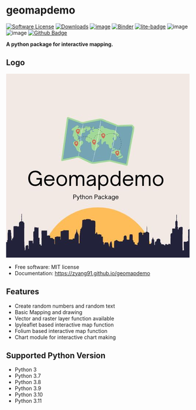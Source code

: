 # geomapdemo

[![Software License](https://img.shields.io/badge/license-MIT-green.svg)](LICENSE)
[![Downloads](https://static.pepy.tech/badge/geomapdemo)](https://pepy.tech/project/geomapdemo)
[![image](https://img.shields.io/pypi/v/geomapdemo.svg)](https://pypi.python.org/pypi/geomapdemo)
[![Binder](https://mybinder.org/badge_logo.svg)](https://mybinder.org/v2/gh/zyang91/geomapdemo/HEAD)
[![lite-badge](https://jupyterlite.rtfd.io/en/latest/_static/badge.svg)](https://zyang91.github.io/geomapdemo-jupyter-lite/)
![image](https://github.com/zyang91/geomapdemo/workflows/docs/badge.svg)
![image](https://github.com/zyang91/geomapdemo/workflows/build/badge.svg)
[![Github Badge](https://img.shields.io/badge/Github-Repo-yellow)](https://github.com/zyang91/geomapdemo)

**A python package for interactive mapping.**


## Logo

![Logo](docs/logo/logo.jpg)

- Free software: MIT license
- Documentation: https://zyang91.github.io/geomapdemo
    

## Features

-   Create random numbers and random text
-   Basic Mapping and drawing
-   Vector and raster layer function available
-   Ipyleaflet based interactive map function
-   Folium based interactive map function
-   Chart module for interactive chart making


## Supported Python Version
- Python 3
- Python 3.7
- Python 3.8
- Python 3.9
- Python 3.10
- Python 3.11

